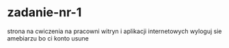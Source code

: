
# zadanie-nr-1
strona na cwiczenia na pracowni witryn i aplikacji internetowych 
wyloguj sie amebiarzu bo ci konto usune
